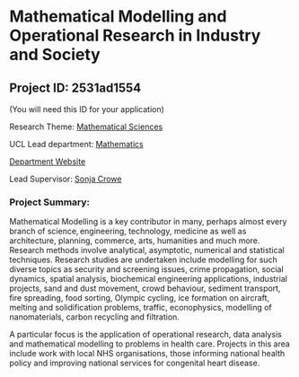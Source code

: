 # Mathematical Modelling and Operational Research in Industry and Society

## Project ID: **2531ad1554**
(You will need this ID for your application)

Research Theme: [Mathematical Sciences](../themes/mathematical-sciences.md)

UCL Lead department: [Mathematics](../departments/mathematics.md)

[Department Website](https://www.ucl.ac.uk/maths)

Lead Supervisor: [Sonja Crowe](https://profiles.ucl.ac.uk/8637)

### Project Summary:

Mathematical Modelling is a key contributor in many, perhaps almost every branch of science, engineering, technology, medicine as well as architecture, planning, commerce, arts, humanities and much more. Research methods involve analytical, asymptotic, numerical and statistical techniques. Research studies are undertaken include modelling for such diverse topics as security and screening issues, crime propagation, social dynamics, spatial analysis, biochemical engineering applications, industrial projects, sand and dust movement, crowd behaviour, sediment transport, fire spreading, food sorting, Olympic cycling, ice formation on aircraft, melting and solidification problems, traffic, econophysics, modelling of nanomaterials, carbon recycling and filtration.  

A particular focus is the application of operational research, data analysis and mathematical modelling to problems in health care. Projects in this area include work with local NHS organisations, those informing national health policy and improving national services for congenital heart disease.
